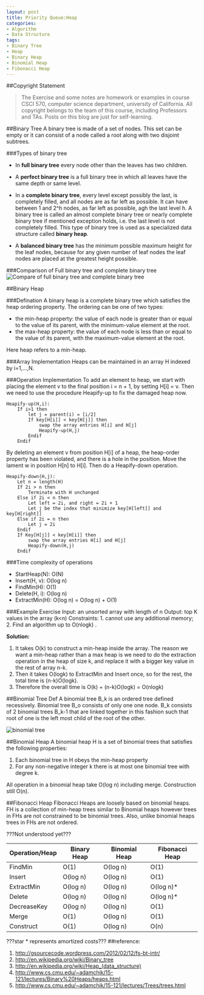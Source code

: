 ```yaml
---
layout: post
title: Priority Queue:Heap
categories:
- Algorithm
- Data Structure
tags:
- Binary Tree
- Heap
- Binary Heap
- Binomial Heap
- Fibonacci Heap
---
```


##Copyright Statement
> The Exercise and some notes are homework or examples in course CSCI 570, computer science department, university of California. All copyright belongs to the team of this course, including Professors and TAs. Posts on this blog are just for self-learning. 

##Binary Tree
A binary tree is made of a set of nodes. This set can be empty or it can consist of a node called a root along with two disjoint subtrees.

###Types of binary tree
- In **full binary tree** every node other than the leaves has two children.

- A **perfect binary tree** is a full binary tree in which all leaves have the same depth or same level.

- In a **complete binary tree**, every level except possibly the last, is completely filled, and all nodes are as far left as possible. It can have between 1 and 2^h nodes, as far left as possible, agh the last level h. A binary tree is called an almost complete binary tree or nearly complete binary tree if mentioned exception holds, i.e. the last level is not completely filled. This type of binary tree is used as a specialized data structure called **binary heap**.

- A **balanced binary tree** has the minimum possible maximum height for the leaf nodes, because for any given number of leaf nodes the leaf nodes are placed at the greatest height possible.

###Comparison of Full binary tree and complete binary tree
 ![Compare of full binary tree and complete binary tree](http://gsourcecode.files.wordpress.com/2012/02/complete-full-trees1.png)

##Binary Heap

###Defination
A binary heap is a complete binary tree which satisfies the heap ordering property. The ordering can be one of two types:

- the min-heap property: the value of each node is greater than or equal to the value of its parent, with the minimum-value element at the root.
- the max-heap property: the value of each node is less than or equal to the value of its parent, with the maximum-value element at the root.

Here heap refers to a min-heap.

###Array Implementation
Heaps can be maintained in an array H indexed by i=1,...,N. 

###Operation Implementation 
To add an element to heap, we start with placing the element v to the final position i = n + 1, by setting H[i] = v. Then we need to use the procedure Heapify-up to fix the damaged heap now.

```
Heapify-up(H,i):
	If i>1 then
		let j = parent(i) = [i/2]
		If key[H[i]] < key[H[j]] then
			swap the array entries H[i] and H[j]
			Heapify-up(H,j)
		Endif
	Endif
```
By deleting an element v from position H[i] of a heap, the heap-order property has been violated, and there is a hole in the position. Move the lament w in position H[n] to H[i]. Then do a Heapify-down operation.

```
Heapify-down(H,j):
	Let n = length(H)
	If 2i > n then
		Terminate with H unchanged
	Else if 2i < n then
		Let left = 2i, and right = 2i + 1
		Let j be the index that minimize key[H[left]] and key[H[right]]
	Else if 2i = n then
		Let j = 2i
	Endif
	If Key[H[j]] < key[H[i]] then
		swap the array entries H[i] and H[j]
		Heapify-down(H,j)
	Endif
```

###Time complexity of operations

- StartHeap(N): O(N)
- Insert(H, v): O(log n)
- FindMin(H): O(1)
- Delete(H, i): O(log n)
- ExtractMin(H): O(log n) = O(log n) + O(1)

###Example Exercise
Input: an unsorted array with length of n
Output: top K values in the array (k<n)
Constraints: 1. cannot use any additional memory; 2. Find an algorithm up to O(nlogk)
.

**Solution:**
1. It takes O(k) to construct a min-heap inside the array. The reason we want a min-heap rather than a max heap is we need to do the extraction operation in the heap of size k, and replace it with a bigger key value in the rest of array n-k.
2. Then it takes O(logk) to ExtractMin and Insert once, so for the rest, the total time is (n-k)O(logk).
3. Therefore the overall time is O(k) + (n-k)O(logk) = O(nlogk)

##Binomial Tree
Def A binomial tree B_k is an ordered tree defined recessively. Binomial tree B_o consists of only one one node. B_k consists of 2 binomial trees B_k-1 that are linked together in this fashion such that root of one is the left most child of the root of the other. 

![binomial tree](http://upload.wikimedia.org/wikipedia/commons/thumb/c/cf/Binomial_Trees.svg/700px-Binomial_Trees.svg.png)

##Binomial Heap
A binomial heap H is a set of binomial trees that satisfies the following properties:

1. Each binomial tree in H obeys the min-heap property
2. For any non-negative integer k there is at most one binomial tree with degree k.

All operation in a binomial heap take O(log n) including merge. Construction still O(n).

##Fibonacci Heap
Fibonacci Heaps are loosely based on binomial heaps. 
FH is a collection of min-heap trees similar to Binomial heaps however trees in FHs are not constrained to be binomial trees. Also, unlike binomial heaps trees in FHs are not ordered. 

???Not understood yet???

|Operation/Heap | Binary Heap | Binomial Heap | Fibonacci Heap|
|------------ |------------ | ------------- | ------------|
|FindMin | O(1) | O(log n)  | O(1) |
|Insert | O(log n) | O(log n)  | O(1) |
|ExtractMin | O(log n) | O(log n)  | O(log n)* |
|Delete | O(log n) | O(log n)  | O(log n)* |
|DecreaseKey | O(log n) | O(log n)  | O(1) |
|Merge | O(1) | O(log n)  | O(1) |
|Construct | O(1) | O(log n)  | O(n) |


???star * represents amortized costs???
##reference:
1. <http://gsourcecode.wordpress.com/2012/02/12/fs-bt-intr/>
2. <http://en.wikipedia.org/wiki/Binary_tree>
3. <http://en.wikipedia.org/wiki/Heap_(data_structure)>
4. <http://www.cs.cmu.edu/~adamchik/15-121/lectures/Binary%20Heaps/heaps.html>
5. <http://www.cs.cmu.edu/~adamchik/15-121/lectures/Trees/trees.html>